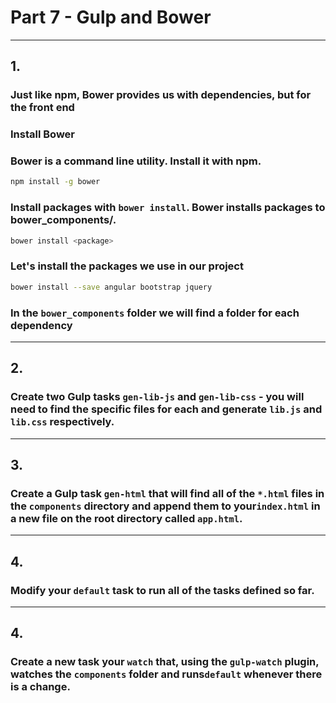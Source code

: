 # Part 7 - Gulp and Bower
---
## 1.
### Just like npm, Bower provides us with dependencies, but for the front end
### Install Bower

### Bower is a command line utility. Install it with npm.

```bash
npm install -g bower
```

### Install packages with `bower install`. Bower installs packages to bower_components/.

```bash
bower install <package>
```

### Let's install the packages we use in our project
```bash
bower install --save angular bootstrap jquery
```

### In the `bower_components` folder we will find a folder for each dependency
---
## 2.
### Create two Gulp tasks `gen-lib-js` and `gen-lib-css` - you will need to find the specific files for each and generate `lib.js` and `lib.css` respectively.
---
## 3.
### Create a Gulp task `gen-html` that will find all of the `*.html` files in the `components` directory and append them to your`index.html` in a new file on the root directory called `app.html`.
---
## 4.
### Modify your `default` task to run all of the tasks defined so far.
---
## 4.
### Create a new task your `watch` that, using the `gulp-watch` plugin, watches the `components` folder and runs`default` whenever there is a change.





